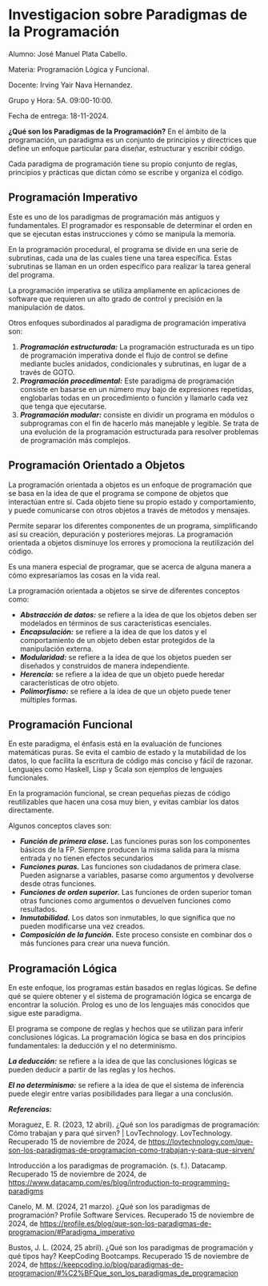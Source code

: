 # Investigacion sobre Paradigmas de la Programación

Alumno: José Manuel Plata Cabello.

Materia: Programación Lógica y Funcional.

Docente: Irving Yair Nava Hernandez.

Grupo y Hora: 5A. 09:00-10:00.

Fecha de entrega: 18-11-2024.

**¿Qué son los Paradigmas de la Programación?**
En el ámbito de la programación, un paradigma es un conjunto de principios y directrices que define un enfoque particular para diseñar, estructurar y escribir código.

Cada paradigma de programación tiene su propio conjunto de reglas, principios y prácticas que dictan cómo se escribe y organiza el código.

## Programación Imperativo

Este es uno de los paradigmas de programación más antiguos y fundamentales. El programador es responsable de determinar el orden en que se ejecutan estas instrucciones y cómo se manipula la memoria.

En la programación procedural, el programa se divide en una serie de subrutinas, cada una de las cuales tiene una tarea específica. Estas subrutinas se llaman en un orden específico para realizar la tarea general del programa.

La programación imperativa se utiliza ampliamente en aplicaciones de software que requieren un alto grado de control y precisión en la manipulación de datos.

Otros enfoques subordinados al paradigma de programación imperativa son:

1. ***Programación estructurada:*** La programación estructurada es un tipo de programación imperativa donde el flujo de control se define mediante bucles anidados, condicionales y subrutinas, en lugar de a través de GOTO.
2. ***Programación procedimental:*** Este paradigma de programación consiste en basarse en un número muy bajo de expresiones repetidas, englobarlas todas en un procedimiento o función y llamarlo cada vez que tenga que ejecutarse.
3. ***Programación modular:*** consiste en dividir un programa en módulos o subprogramas con el fin de hacerlo más manejable y legible. Se trata de una evolución de la programación estructurada para resolver problemas de programación más complejos.

## Programación Orientado a Objetos

La programación orientada a objetos es un enfoque de programación que se basa en la idea de que el programa se compone de objetos que interactúan entre sí. Cada objeto tiene su propio estado y comportamiento, y puede comunicarse con otros objetos a través de métodos y mensajes.

Permite separar los diferentes componentes de un programa, simplificando así su creación, depuración y posteriores mejoras.  La programación orientada a objetos disminuye los errores y promociona la reutilización del código.

Es una manera especial de programar, que se acerca de alguna manera a cómo expresaríamos las cosas en la vida real.

La programación orientada a objetos se sirve de diferentes conceptos como:

* ***Abstracción de datos:*** se refiere a la idea de que los objetos deben ser modelados en términos de sus características esenciales.
* ***Encapsulación:*** se refiere a la idea de que los datos y el comportamiento de un objeto deben estar protegidos de la manipulación externa.
* ***Modularidad:*** se refiere a la idea de que los objetos pueden ser diseñados y construidos de manera independiente.
* ***Herencia:*** se refiere a la idea de que un objeto puede heredar características de otro objeto.
* ***Polimorfismo:*** se refiere a la idea de que un objeto puede tener múltiples formas.

## Programación Funcional

En este paradigma, el énfasis está en la evaluación de funciones matemáticas puras. Se evita el cambio de estado y la mutabilidad de los datos, lo que facilita la escritura de código más conciso y fácil de razonar. Lenguajes como Haskell, Lisp y Scala son ejemplos de lenguajes funcionales.

En la programación funcional, se crean pequeñas piezas de código reutilizables que hacen una cosa muy bien, y evitas cambiar los datos directamente.

Algunos conceptos claves son:

* ***Función de primera clase.*** Las funciones puras son los componentes básicos de la FP. Siempre producen la misma salida para la misma entrada y no tienen efectos secundarios
* ***Funciones puras.*** Las funciones son ciudadanos de primera clase. Pueden asignarse a variables, pasarse como argumentos y devolverse desde otras funciones.
* ***Funciones de orden superior.*** Las funciones de orden superior toman otras funciones como argumentos o devuelven funciones como resultados.
* ***Inmutabilidad.*** Los datos son inmutables, lo que significa que no pueden modificarse una vez creados.
* ***Composición de la función.*** Este proceso consiste en combinar dos o más funciones para crear una nueva función.

## Programación Lógica

En este enfoque, los programas están basados en reglas lógicas. Se define qué se quiere obtener y el sistema de programación lógica se encarga de encontrar la solución. Prolog es uno de los lenguajes más conocidos que sigue este paradigma.

El programa se compone de reglas y hechos que se utilizan para inferir conclusiones lógicas. La programación lógica se basa en dos principios fundamentales: la deducción y el no determinismo.

***La deducción:*** se refiere a la idea de que las conclusiones lógicas se pueden deducir a partir de las reglas y los hechos.

***El no determinismo:*** se refiere a la idea de que el sistema de inferencia puede elegir entre varias posibilidades para llegar a una conclusión.

***Referencias:***

Moraguez, E. R. (2023, 12 abril). ¿Qué son los paradigmas de programación: Cómo trabajan y para qué sirven? | LovTechnology. LovTechnology. Recuperado 15 de noviembre de 2024, de <https://lovtechnology.com/que-son-los-paradigmas-de-programacion-como-trabajan-y-para-que-sirven/>

Introducción a los paradigmas de programación. (s. f.). Datacamp. Recuperado 15 de noviembre de 2024, de <https://www.datacamp.com/es/blog/introduction-to-programming-paradigms>

Canelo, M. M. (2024, 21 marzo). ¿Qué son los paradigmas de programación? Profile Software Services. Recuperado 15 de noviembre de 2024, de <https://profile.es/blog/que-son-los-paradigmas-de-programacion/#Paradigma_imperativo>

Bustos, J. L. (2024, 25 abril). ¿Qué son los paradigmas de programación y qué tipos hay? KeepCoding Bootcamps. Recuperado 15 de noviembre de 2024, de <https://keepcoding.io/blog/paradigmas-de-programacion/#%C2%BFQue_son_los_paradigmas_de_programacion>
